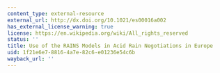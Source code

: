 ```yaml
---
content_type: external-resource
external_url: http://dx.doi.org/10.1021/es00016a002
has_external_license_warning: true
license: https://en.wikipedia.org/wiki/All_rights_reserved
status: ''
title: Use of the RAINS Models in Acid Rain Negotiations in Europe
uid: 1f21e6e7-8816-4a7e-82c6-e01236e54c6b
wayback_url: ''
---
```

